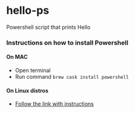 # hello-ps
Powershell script that prints Hello

### Instructions on how to install Powershell

#### On MAC

* Open terminal
* Run command `brew cask install powershell`

#### On Linux distros

* [Follow the link with instructions](https://docs.microsoft.com/en-us/powershell/scripting/setup/installing-powershell-core-on-linux?view=powershell-6)
